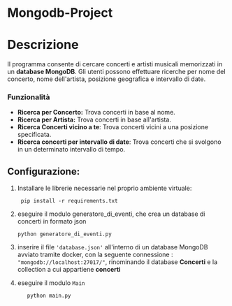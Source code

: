 # Mongodb-Project

# Descrizione

Il programma consente di cercare concerti e artisti musicali
memorizzati in un **database MongoDB**. Gli utenti possono
effettuare ricerche per nome del concerto, nome dell'artista,
posizione geografica e intervallo di date.

### Funzionalità

* **Ricerca per Concerto:**
  Trova concerti in base al nome.
* **Ricerca per Artista:**
  Trova concerti in base all'artista.
* **Ricerca Concerti vicino a te**:
  Trova concerti vicini a una posizione specificata.
* **Ricerca concerti per intervallo di date**:
  Trova concerti che si svolgono in un determinato intervallo di tempo.

## Configurazione:

1. Installare le librerie necessarie nel proprio ambiente virtuale:

   ` pip install -r requirements.txt`

2. eseguire il modulo generatore_di_eventi, che crea un database di concerti in formato json

   `python generatore_di_eventi.py`

3. inserire il file `'database.json'` all'interno di un database MongoDB avviato tramite docker,
   con la seguente connessione : `"mongodb://localhost:27017/"`, rinominando il database **Concerti** e 
la collection a cui appartiene **concerti**
4. eseguire il modulo `Main`

   `   python main.py`
    